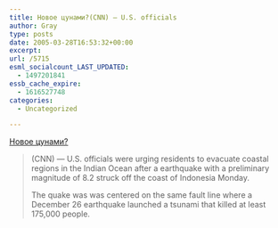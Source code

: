 ```yaml
---
title: Новое цунами?(CNN) — U.S. officials
author: Gray
type: posts
date: 2005-03-28T16:53:32+00:00
excerpt:
url: /5715
esml_socialcount_LAST_UPDATED:
  - 1497201841
essb_cache_expire:
  - 1616527748
categories:
  - Uncategorized

---
```








<a href="http://www.cnn.com/2005/WORLD/asiapcf/03/28/indonesia.quake/index.html" target="_blank">Новое цунами?</a>

> (CNN) &#8212; U.S. officials were urging residents to evacuate coastal regions in the Indian Ocean after a earthquake with a preliminary magnitude of 8.2 struck off the coast of Indonesia Monday.
> 
> The quake was was centered on the same fault line where a December 26 earthquake launched a tsunami that killed at least 175,000 people.